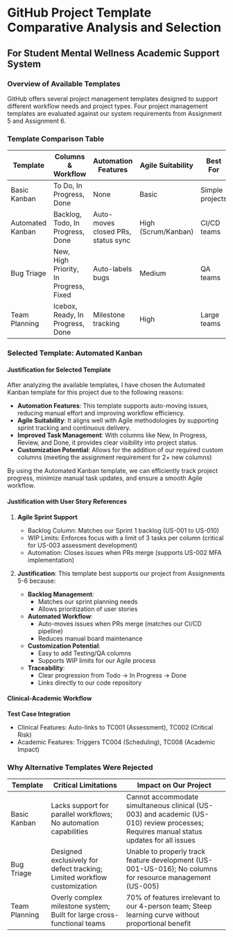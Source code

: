 # GitHub Project Template Comparative Analysis and Selection
## For Student Mental Wellness Academic Support System

### Overview of Available Templates
GitHub offers several project management templates designed to support different workflow needs and project types. Four project management templates are evaluated against our system requirements from Assignment 5 and Assignment 6.

### Template Comparison Table

| Template | Columns & Workflow | Automation Features | Agile Suitability | Best For | Limitations for Our Project |
|----------|-------------------|---------------------|------------------|----------|----------------------------|
| Basic Kanban | To Do, In Progress, Done | None | Basic | Simple projects | Cannot handle clinical/academic dual workflows |
| Automated Kanban | Backlog, Todo, In Progress, Done | Auto-moves closed PRs, status sync | High (Scrum/Kanban) | CI/CD teams | Requires 2 custom columns added |
| Bug Triage | New, High Priority, In Progress, Fixed | Auto-labels bugs | Medium | QA teams | No support for feature development (US-001 to US-016) |
| Team Planning | Icebox, Ready, In Progress, Done | Milestone tracking | High | Large teams | Overkill for our 4-person team |

### Selected Template: Automated Kanban

#### Justification for Selected Template
After analyzing the available templates, I have chosen the Automated Kanban template for this project due to the following reasons:

- **Automation Features**: This template supports auto-moving issues, reducing manual effort and improving workflow efficiency.
- **Agile Suitability**: It aligns well with Agile methodologies by supporting sprint tracking and continuous delivery.
- **Improved Task Management**: With columns like New, In Progress, Review, and Done, it provides clear visibility into project status.
- **Customization Potential**: Allows for the addition of our required custom columns (meeting the assignment requirement for 2+ new columns)

By using the Automated Kanban template, we can efficiently track project progress, minimize manual task updates, and ensure a smooth Agile workflow.

#### Justification with User Story References

1. **Agile Sprint Support**
   - Backlog Column: Matches our Sprint 1 backlog (US-001 to US-010)
   - WIP Limits: Enforces focus with a limit of 3 tasks per column (critical for US-003 assessment development)
   - Automation: Closes issues when PRs merge (supports US-002 MFA implementation)

2. **Justification**: This template best supports our project from Assignments 5-6 because:
   - **Backlog Management**:
     - Matches our sprint planning needs
     - Allows prioritization of user stories
   - **Automated Workflow**:
     - Auto-moves issues when PRs merge (matches our CI/CD pipeline)
     - Reduces manual board maintenance
   - **Customization Potential**:
     - Easy to add Testing/QA columns
     - Supports WIP limits for our Agile process
   - **Traceability**:
     - Clear progression from Todo → In Progress → Done
     - Links directly to our code repository

#### Clinical-Academic Workflow

**Test Case Integration**
- Clinical Features: Auto-links to TC001 (Assessment), TC002 (Critical Risk)
- Academic Features: Triggers TC004 (Scheduling), TC008 (Academic Impact)


### Why Alternative Templates Were Rejected

| Template | Critical Limitations | Impact on Our Project |
|----------|---------------------|----------------------|
| Basic Kanban | Lacks support for parallel workflows; No automation capabilities | Cannot accommodate simultaneous clinical (US-003) and academic (US-010) review processes; Requires manual status updates for all issues |
| Bug Triage | Designed exclusively for defect tracking; Limited workflow customization | Unable to properly track feature development (US-001-US-016); No columns for resource management (US-005) |
| Team Planning | Overly complex milestone system; Built for large cross-functional teams | 70% of features irrelevant to our 4-person team; Steep learning curve without proportional benefit |
